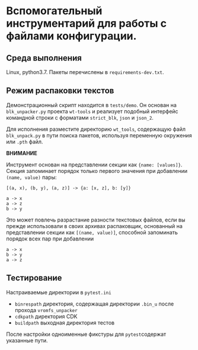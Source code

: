Вспомогательный инcтрументарий для работы с файлами конфигурации.
=================================================================

Среда выполнения
----------------

Linux, python3.7. Пакеты перечислены в `requirements-dev.txt`.

Режим распаковки текстов
------------------------

Демонстрационный скрипт находится в `tests/demo`. Он основан на `blk_unpacker.py` проекта `wt-tools` и реализует 
подобный интерфейс командной строки с форматами `strict_blk`, `json` и `json_2`. 

Для исполнения разместите директорию `wt_tools`, содержащую файл `blk_unpack.py` в пути поиска пакетов, используя 
переменную окружения или `.pth` файл.

**ВНИМАНИЕ**

Инструмент основан на представлении секции как `{name: [values]}`. Секция запоминает порядок только первого 
значения при добавлении `(name, value)` пары:

```
[(a, x), (b, y), (a, z)] -> {a: [x, z], b: [y]}
```

```
a -> x
a -> z
b -> y
```

Это может повлечь разрастание разности текстовых файлов, если вы прежде использовали в своих архивах распаковщик, 
основанный на представлении секции как `[(name, value)]`, способной запоминать порядок всех пар при добавлении

```
a -> x
b -> y
a -> z
```

Тестирование
------------

Настраиваемые директории в `pytest.ini`

* `binrespath` директория, содержащая директории `.bin_u` после прохода `vromfs_unpacker`
* `cdkpath` директория CDK
* `buildpath` выходная директория тестов

После настройки одноименные фикстуры для `pytest`содержат указанные пути. 
